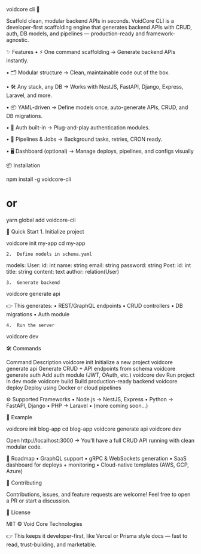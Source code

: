 
voidcore cli 🚀

Scaffold clean, modular backend APIs in seconds.
VoidCore CLI is a developer-first scaffolding engine that generates backend APIs with CRUD, auth, DB models, and pipelines — production-ready and framework-agnostic.


✨ Features
•	⚡ One command scaffolding → Generate backend APIs instantly.

•	🗂 Modular structure → Clean, maintainable code out of the box.

•	🛠 Any stack, any DB → Works with NestJS, FastAPI, Django, Express, Laravel, and more.

•	📦 YAML-driven → Define models once, auto-generate APIs, CRUD, and DB migrations.

•	🔐 Auth built-in → Plug-and-play authentication modules.

•	🔄 Pipelines & Jobs → Background tasks, retries, CRON ready.

•	🖥 Dashboard (optional) → Manage deploys, pipelines, and configs visually

 

📦 Installation

npm install -g voidcore-cli
# or
yarn global add voidcore-cli


🚀 Quick Start
	1.	Initialize project

voidcore init my-app
cd my-app

	2.	Define models in schema.yaml

models:
  User:
    id: int
    name: string
    email: string
    password: string
  Post:
    id: int
    title: string
    content: text
    author: relation(User)

	3.	Generate backend

voidcore generate api

👉 This generates:
	•	REST/GraphQL endpoints
	•	CRUD controllers
	•	DB migrations
	•	Auth module

	4.	Run the server

voidcore dev


🛠 Commands

Command	Description
voidcore init <name>	Initialize a new project
voidcore generate api	Generate CRUD + API endpoints from schema
voidcore generate auth	Add auth module (JWT, OAuth, etc.)
voidcore dev	Run project in dev mode
voidcore build	Build production-ready backend
voidcore deploy	Deploy using Docker or cloud pipelines



⚙️ Supported Frameworks
	•	Node.js → NestJS, Express
	•	Python → FastAPI, Django
	•	PHP → Laravel
	•	(more coming soon…)



📖 Example

voidcore init blog-app
cd blog-app
voidcore generate api
voidcore dev

Open http://localhost:3000 → You’ll have a full CRUD API running with clean modular code.


🧩 Roadmap
	•	GraphQL support
	•	gRPC & WebSockets generation
	•	SaaS dashboard for deploys + monitoring
	•	Cloud-native templates (AWS, GCP, Azure)


🤝 Contributing

Contributions, issues, and feature requests are welcome!
Feel free to open a PR or start a discussion.


📜 License

MIT © Void Core Technologies



👉 This keeps it developer-first, like Vercel or Prisma style docs — fast to read, trust-building, and marketable.
